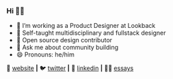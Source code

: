 ### Hi 👋🏾



- 🔭 I’m working as a Product Designer at Lookback
- 🌱 Self-taught multidisciplinary and fullstack designer
- 💼 Open source design contributor
- 💬 Ask me about community building 
- 😄 Pronouns: he/him



🏡 [website][website] **|** 
🐦 [twitter][twitter] **|** 
👔 [linkedin][linkedin] **|**
✍🏾 [essays][essays]


[website]: https://lewisngugi.com
[twitter]: https://twitter.com/ngeshlew
[linkedin]: https://www.linkedin.com/in/ngeshlew/
[essays]: https://medium.com/@ngeshlew
